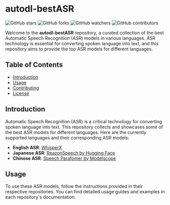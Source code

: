 # autodl-bestASR

![GitHub stars](https://img.shields.io/github/stars/YourUsername/autodl-bestASR?style=social)
![GitHub forks](https://img.shields.io/github/forks/YourUsername/autodl-bestASR?style=social)
![GitHub watchers](https://img.shields.io/github/watchers/YourUsername/autodl-bestASR?style=social)
![GitHub contributors](https://img.shields.io/github/contributors/YourUsername/autodl-bestASR)

Welcome to the **autodl-bestASR** repository, a curated collection of the best Automatic Speech Recognition (ASR) models in various languages. ASR technology is essential for converting spoken language into text, and this repository aims to provide the top ASR models for different languages.

## Table of Contents

- [Introduction](#introduction)
- [Usage](#usage)
- [Contributing](#contributing)
- [License](#license)

## Introduction

Automatic Speech Recognition (ASR) is a critical technology for converting spoken language into text. This repository collects and showcases some of the best ASR models for different languages. Here are the currently supported languages and their corresponding ASR models:

- **English ASR**: [WhisperX](https://github.com/m-bain/whisperX)
- **Japanese ASR**: [ReazonSpeech by Hugging Face](https://huggingface.co/reazon-research/reazonspeech-espnet-next)
- **Chinese ASR**: [Speech Parafomer by Modelscope](https://www.modelscope.cn/models/damo/speech_paraformer-large-vad-punc_asr_nat-zh-cn-16k-common-vocab8404-pytorch/summary)

## Usage

To use these ASR models, follow the instructions provided in their respective repositories. You can find detailed usage guides and examples in each repository's documentation.
